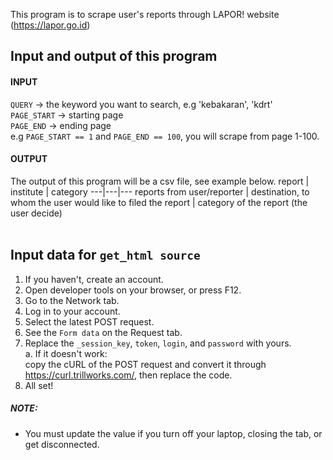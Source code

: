 This program is to scrape user's reports through LAPOR! website (https://lapor.go.id)

##  Input and output of this program
#### INPUT
`QUERY` -> the keyword you want to search, e.g 'kebakaran', 'kdrt'
<br> `PAGE_START` -> starting page
<br> `PAGE_END` -> ending page
<br> e.g `PAGE_START == 1` and `PAGE_END == 100`, you will scrape from page 1-100.
#### OUTPUT
The output of this program will be a csv file, see example below.
report | institute | category
---|---|---
reports from user/reporter | destination, to whom the user would like to filed the report | category of the report (the user decide)
<br>
<br>
## Input data for `get_html source`
1. If you haven't, create an account.
2. Open developer tools on your browser, or press F12.
3. Go to the Network tab.
4. Log in to your account.
5. Select the latest POST request.
6. See the `Form data` on the Request tab.
7. Replace the `_session_key`, `token`, `login`, and `password` with yours.
   <br> a. If it doesn't work:
   <br>    copy the cURL of the POST request and convert it through https://curl.trillworks.com/, then replace the code.
8. All set!

##### NOTE:
- You must update the value if you turn off your laptop, closing the tab, or get disconnected.
